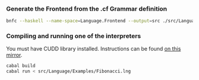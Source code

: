 ### Generate the Frontend from the .cf Grammar definition

```sh
bnfc --haskell --name-space=Language.Frontend --output=src ./src/Language/Language.cf
```

### Compiling and running one of the interpreters

You must have CUDD library installed. Instructions can be found [on this mirror](https://github.com/ivmai/cudd).


```sh
cabal build
cabal run < src/Language/Examples/Fibonacci.lng
```